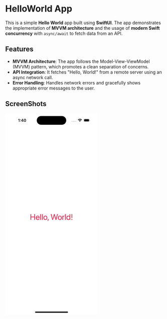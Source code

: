 # HelloWorld App

This is a simple **Hello World** app built using **SwiftUI**. The app demonstrates the implementation of **MVVM architecture** and the usage of **modern Swift concurrency** with `async/await` to fetch data from an API. 

## Features

- **MVVM Architecture**: The app follows the Model-View-ViewModel (MVVM) pattern, which promotes a clean separation of concerns.
- **API Integration**: It fetches "Hello, World!" from a remote server using an async network call.
- **Error Handling**: Handles network errors and gracefully shows appropriate error messages to the user.

## ScreenShots

![HelloWorld ](hello_world.gif)
